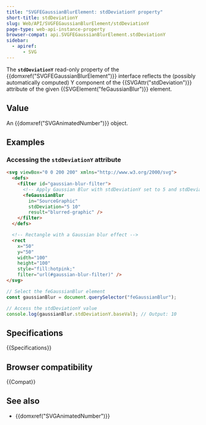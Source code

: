 ```yaml
---
title: "SVGFEGaussianBlurElement: stdDeviationY property"
short-title: stdDeviationY
slug: Web/API/SVGFEGaussianBlurElement/stdDeviationY
page-type: web-api-instance-property
browser-compat: api.SVGFEGaussianBlurElement.stdDeviationY
sidebar:
  - apiref:
      - SVG
---
```


The **`stdDeviationY`** read-only property of the {{domxref("SVGFEGaussianBlurElement")}} interface reflects the (possibly automatically computed) Y component of the {{SVGAttr("stdDeviation")}} attribute of the given {{SVGElement("feGaussianBlur")}} element.

## Value

An {{domxref("SVGAnimatedNumber")}} object.

## Examples

### Accessing the `stdDeviationY` attribute

```html
<svg viewBox="0 0 200 200" xmlns="http://www.w3.org/2000/svg">
  <defs>
    <filter id="gaussian-blur-filter">
      <!-- Apply Gaussian Blur with stdDeviationY set to 5 and stdDeviationY set to 10 -->
      <feGaussianBlur
        in="SourceGraphic"
        stdDeviation="5 10"
        result="blurred-graphic" />
    </filter>
  </defs>

  <!-- Rectangle with a Gaussian blur effect -->
  <rect
    x="50"
    y="50"
    width="100"
    height="100"
    style="fill:hotpink;"
    filter="url(#gaussian-blur-filter)" />
</svg>
```

```js
// Select the feGaussianBlur element
const gaussianBlur = document.querySelector("feGaussianBlur");

// Access the stdDeviationY value
console.log(gaussianBlur.stdDeviationY.baseVal); // Output: 10
```

## Specifications

{{Specifications}}

## Browser compatibility

{{Compat}}

## See also

- {{domxref("SVGAnimatedNumber")}}
